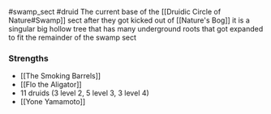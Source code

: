 #swamp_sect #druid 
The current base of the [[Druidic Circle of Nature#Swamp]] sect after they got kicked out of  [[Nature's Bog]] it is a singular big hollow tree that has many underground roots that got expanded to fit the remainder of the swamp sect

### Strengths
- [[The Smoking Barrels]]
- [[Flo the Aligator]]
- 11 druids (3 level 2, 5 level 3, 3 level 4)
- [[Yone Yamamoto]]